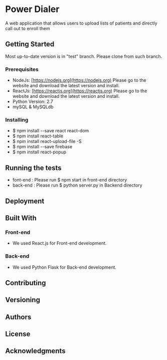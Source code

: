 # Power Dialer
A web application that allows users to upload lists of patients and directly call out to enroll them

## Getting Started
Most up-to-date version is in "test" branch. Please clone from such branch.

### Prerequisites

- NodeJs: [https://nodejs.org](https://nodejs.org) Please go to the website and download the latest version and install.
- ReactJs: [https://reactjs.org](https://reactjs.org) Please go to the website and download the latest version and install.
- Python Version: 2.7
- mySQL & MySQLdb

### Installing
- $ npm install --save react react-dom 
- $ npm install react-table
- $ npm install react-upload-file -S
- $ npm install --save firebase
- $ npm install react-popup

## Running the tests
- font-end : Please run $ npm start in front-end directory
- back-end : Please run $ python server.py in Backend directory

## Deployment

## Built With

### Front-end

- We used React.js for Front-end development.

### Back-end

- We used Python Flask for Back-end development.

## Contributing


## Versioning


## Authors


## License


## Acknowledgments


